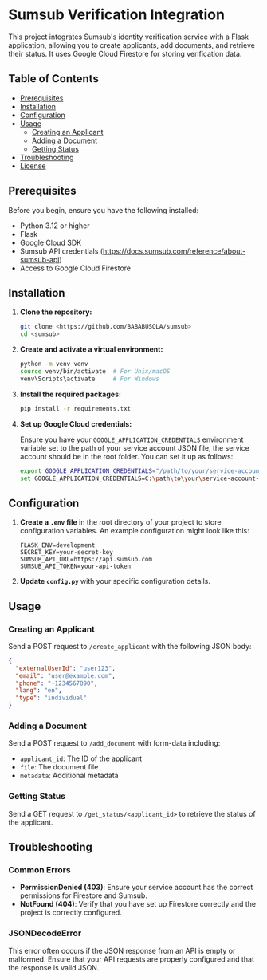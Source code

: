 

# Sumsub Verification Integration

This project integrates Sumsub's identity verification service with a Flask application, allowing you to create applicants, add documents, and retrieve their status. It uses Google Cloud Firestore for storing verification data.

## Table of Contents

- [Prerequisites](#prerequisites)
- [Installation](#installation)
- [Configuration](#configuration)
- [Usage](#usage)
  - [Creating an Applicant](#creating-an-applicant)
  - [Adding a Document](#adding-a-document)
  - [Getting Status](#getting-status)
- [Troubleshooting](#troubleshooting)
- [License](#license)

## Prerequisites

Before you begin, ensure you have the following installed:

- Python 3.12 or higher
- Flask
- Google Cloud SDK
- Sumsub API credentials (https://docs.sumsub.com/reference/about-sumsub-api)
- Access to Google Cloud Firestore

## Installation

1. **Clone the repository:**

   ```bash
   git clone <https://github.com/BABABUSOLA/sumsub>
   cd <sumsub>
   ```

2. **Create and activate a virtual environment:**

   ```bash
   python -m venv venv
   source venv/bin/activate  # For Unix/macOS
   venv\Scripts\activate     # For Windows
   ```

3. **Install the required packages:**

   ```bash
   pip install -r requirements.txt
   ```

4. **Set up Google Cloud credentials:**

   Ensure you have your `GOOGLE_APPLICATION_CREDENTIALS` environment variable set to the path of your service account JSON file, the service account should be in the root folder. You can set it up as follows:

   ```bash
   export GOOGLE_APPLICATION_CREDENTIALS="/path/to/your/service-account-file.json"  # For Unix/macOS
   set GOOGLE_APPLICATION_CREDENTIALS=C:\path\to\your\service-account-file.json  # For Windows
   ```

## Configuration

1. **Create a `.env` file** in the root directory of your project to store configuration variables. An example configuration might look like this:

   ```env
   FLASK_ENV=development
   SECRET_KEY=your-secret-key
   SUMSUB_API_URL=https://api.sumsub.com
   SUMSUB_API_TOKEN=your-api-token
   ```

2. **Update `config.py`** with your specific configuration details.

## Usage

### Creating an Applicant

Send a POST request to `/create_applicant` with the following JSON body:

```json
{
  "externalUserId": "user123",
  "email": "user@example.com",
  "phone": "+1234567890",
  "lang": "en",
  "type": "individual"
}
```

### Adding a Document

Send a POST request to `/add_document` with form-data including:

- `applicant_id`: The ID of the applicant
- `file`: The document file
- `metadata`: Additional metadata

### Getting Status

Send a GET request to `/get_status/<applicant_id>` to retrieve the status of the applicant.

## Troubleshooting

### Common Errors

- **PermissionDenied (403)**: Ensure your service account has the correct permissions for Firestore and Sumsub.
- **NotFound (404)**: Verify that you have set up Firestore correctly and the project is correctly configured.

### JSONDecodeError

This error often occurs if the JSON response from an API is empty or malformed. Ensure that your API requests are properly configured and that the response is valid JSON.
